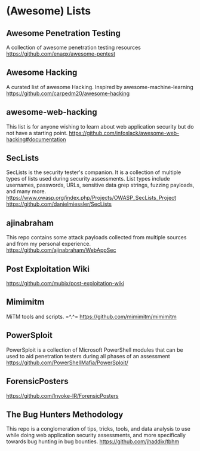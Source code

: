 (Awesome) Lists
===

Awesome Penetration Testing
---

A collection of awesome penetration testing resources
https://github.com/enaqx/awesome-pentest

Awesome Hacking
---

A curated list of awesome Hacking. Inspired by awesome-machine-learning
https://github.com/carpedm20/awesome-hacking

awesome-web-hacking
---

This list is for anyone wishing to learn about web application security but do not have a starting point.
https://github.com/infoslack/awesome-web-hacking#documentation

SecLists
---

SecLists is the security tester's companion. It is a collection of multiple types of lists used during security assessments. List types include usernames, passwords, URLs, sensitive data grep strings, fuzzing payloads, and many more. https://www.owasp.org/index.php/Projects/OWASP_SecLists_Project
https://github.com/danielmiessler/SecLists

ajinabraham
---

This repo contains some attack payloads collected from multiple sources and from my personal experience.
https://github.com/ajinabraham/WebAppSec

Post Exploitation Wiki
---

https://github.com/mubix/post-exploitation-wiki

Mimimitm
---

MiTM tools and scripts. =^.^=
https://github.com/mimimitm/mimimitm

PowerSploit
---

PowerSploit is a collection of Microsoft PowerShell modules that can be used to aid penetration testers during all phases of an assessment
https://github.com/PowerShellMafia/PowerSploit/

ForensicPosters
---

https://github.com/Invoke-IR/ForensicPosters

The Bug Hunters Methodology
---

This repo is a conglomeration of tips, tricks, tools, and data analysis to use while doing web application security assessments, and more specifically towards bug hunting in bug bounties.
https://github.com/jhaddix/tbhm